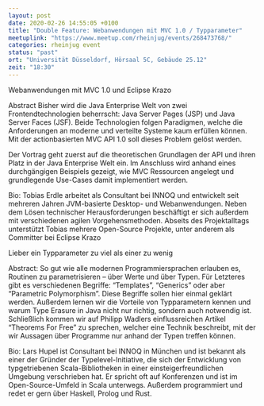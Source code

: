 ```yaml
---
layout: post
date: 2020-02-26 14:55:05 +0100
title: "Double Feature: Webanwendungen mit MVC 1.0 / Typparameter"
meetuplink: "https://www.meetup.com/rheinjug/events/268473768/"
categories: rheinjug event
status: "past"
ort: "Universität Düsseldorf, Hörsaal 5C, Gebäude 25.12"
zeit: "18:30"
---
```


Webanwendungen mit MVC 1.0 und Eclipse Krazo
 
Abstract
Bisher wird die Java Enterprise Welt von zwei Frontendtechnologien beherrscht: Java Server Pages (JSP)
und Java Server Faces (JSF). Beide Technologien folgen Paradigmen, welche die Anforderungen
an moderne und verteilte Systeme kaum erfüllen können. Mit der actionbasierten MVC API 1.0 soll dieses Problem gelöst werden.
 
Der Vortrag geht zuerst auf die theoretischen Grundlagen der API und ihren Platz in der Java Enterprise Welt ein.
Im Anschluss wird anhand eines durchgängigen Beispiels gezeigt, wie MVC Ressourcen angelegt und grundlegende Use-Cases damit implementiert werden.
 
Bio:
Tobias Erdle arbeitet als Consultant bei INNOQ und entwickelt seit mehreren Jahren JVM-basierte Desktop- und Webanwendungen. Neben dem Lösen technischer Herausforderungen beschäftigt er sich außerdem mit verschiedenen agilen Vorgehensmethoden. Abseits des Projektalltags unterstützt Tobias mehrere Open-Source Projekte, unter anderem als Committer bei Eclipse Krazo
 
Lieber ein Typparameter zu viel als einer zu wenig
 
Abstract:
So gut wie alle modernen Programmiersprachen erlauben es, Routinen zu parametrisieren – über Werte und über Typen. Für Letzteres gibt es verschiedenen Begriffe: “Templates”, “Generics” oder aber “Parametric Polymorphism”. Diese Begriffe sollen hier einmal geklärt werden. Außerdem lernen wir die Vorteile von Typparametern kennen und warum Type Erasure in Java nicht nur richtig, sondern auch notwendig ist. Schließlich kommen wir auf Philipp Wadlers einflussreichen Artikel “Theorems For Free” zu sprechen, welcher eine Technik beschreibt, mit der wir Aussagen über Programme nur anhand der Typen treffen können.
 
Bio:
Lars Hupel ist Consultant bei INNOQ in München und ist bekannt als einer der Gründer der Typelevel-Initiative, die sich der Entwicklung von typgetriebenen Scala-Bibliotheken in einer einsteigerfreundlichen Umgebung verschrieben hat. Er spricht oft auf Konferenzen und ist im Open-Source-Umfeld in Scala unterwegs. Außerdem programmiert und redet er gern über Haskell, Prolog und Rust.
 
